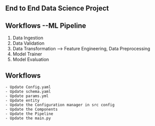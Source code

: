 ## End to End Data Science Project

## Workflows --ML Pipeline

1. Data Ingestion
2. Data Validation
3. Data Transformation  --> Feature Engineering, Data Preprocessing
4. Model Trainer
5. Model Evaluation

## Workflows
    - Update Config.yaml
    - Update schema.yaml
    - Update params.yml
    - Update entity
    - Update the Configuration manager in src config
    - Update the Components
    - Update the Pipeline
    - Update the main.py
